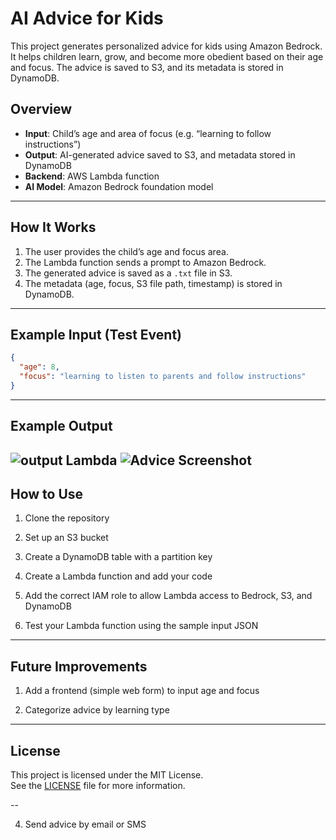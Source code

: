 # AI Advice for Kids

This project generates personalized advice for kids using Amazon Bedrock. It helps children learn, grow, and become more obedient based on their age and focus. The advice is saved to S3, and its metadata is stored in DynamoDB.

## Overview

- **Input**: Child’s age and area of focus (e.g. “learning to follow instructions”)
- **Output**: AI-generated advice saved to S3, and metadata stored in DynamoDB
- **Backend**: AWS Lambda function
- **AI Model**: Amazon Bedrock foundation model

---

## How It Works

1. The user provides the child’s age and focus area.
2. The Lambda function sends a prompt to Amazon Bedrock.
3. The generated advice is saved as a `.txt` file in S3.
4. The metadata (age, focus, S3 file path, timestamp) is stored in DynamoDB.

---

## Example Input (Test Event)

```json
{
  "age": 8,
  "focus": "learning to listen to parents and follow instructions"
}
```
---
## Example Output
![output Lambda](images/sample-advice.png)
![Advice Screenshot](images/sample-advice.png)
---
## How to Use
1. Clone the repository

2. Set up an S3 bucket 

3. Create a DynamoDB table  with a partition key 

4. Create a Lambda function and add your code

5. Add the correct IAM role to allow Lambda access to Bedrock, S3, and DynamoDB

6. Test your Lambda function using the sample input JSON
---
## Future Improvements
1. Add a frontend (simple web form) to input age and focus

2. Categorize advice by learning type
---
## License

This project is licensed under the MIT License.  
See the [LICENSE](LICENSE) file for more information.

--

4. Send advice by email or SMS
